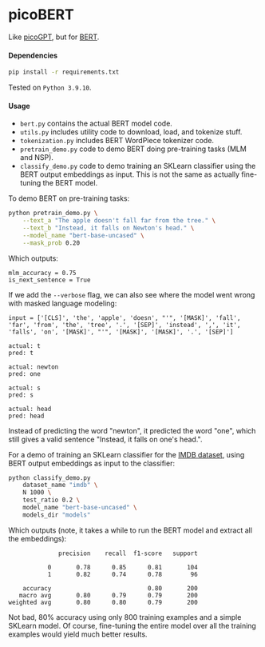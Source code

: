 # picoBERT
Like [picoGPT](https://github.com/jaymody/picoGPT), but for [BERT](https://arxiv.org/pdf/1810.04805.pdf).

#### Dependencies
```bash
pip install -r requirements.txt
```
Tested on `Python 3.9.10`.

#### Usage
* `bert.py` contains the actual BERT model code.
* `utils.py` includes utility code to download, load, and tokenize stuff.
* `tokenization.py` includes BERT WordPiece tokenizer code.
* `pretrain_demo.py` code to demo BERT doing pre-training tasks (MLM and NSP).
* `classify_demo.py` code to demo training an SKLearn classifier using the BERT output embeddings as input. This is not the same as actually fine-tuning the BERT model.

To demo BERT on pre-training tasks:

```bash
python pretrain_demo.py \
    --text_a "The apple doesn't fall far from the tree." \
    --text_b "Instead, it falls on Newton's head." \
    --model_name "bert-base-uncased" \
    --mask_prob 0.20
```

Which outputs:

```text
mlm_accuracy = 0.75
is_next_sentence = True
```

If we add the `--verbose` flag, we can also see where the model went wrong with masked language modeling:

```text
input = ['[CLS]', 'the', 'apple', 'doesn', "'", '[MASK]', 'fall', 'far', 'from', 'the', 'tree', '.', '[SEP]', 'instead', ',', 'it', 'falls', 'on', '[MASK]', "'", '[MASK]', '[MASK]', '.', '[SEP]']

actual: t
pred: t

actual: newton
pred: one

actual: s
pred: s

actual: head
pred: head
```

Instead of predicting the word "newton", it predicted the word "one", which still gives a valid sentence "Instead, it falls on one's head.".

For a demo of training an SKLearn classifier for the [IMDB dataset](https://huggingface.co/datasets/imdb), using BERT output embeddings as input to the classifier:
```bash
python classify_demo.py
    dataset_name "imdb" \
    N 1000 \
    test_ratio 0.2 \
    model_name "bert-base-uncased" \
    models_dir "models"
```

Which outputs (note, it takes a while to run the BERT model and extract all the embeddings):

```text
              precision    recall  f1-score   support

           0       0.78      0.85      0.81       104
           1       0.82      0.74      0.78        96

    accuracy                           0.80       200
   macro avg       0.80      0.79      0.79       200
weighted avg       0.80      0.80      0.79       200
```

Not bad, 80% accuracy using only 800 training examples and a simple SKLearn model. Of course, fine-tuning the entire model over all the training examples would yield much better results.

